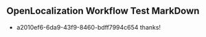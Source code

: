 ## OpenLocalization Workflow Test MarkDown
* a2010ef6-6da9-43f9-8460-bdff7994c654 thanks!

<!--HONumber=Jul16_HO2-->


